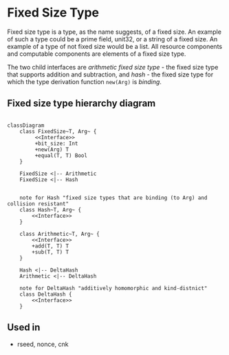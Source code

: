 # Fixed Size Type

Fixed size type is a type, as the name suggests, of a fixed size. An example of such a type could be a prime field, unit32, or a string of a fixed size. An example of a type of not fixed size would be a list<uint32>. All resource components and computable components are elements of a fixed size type.

The two child interfaces are *arithmetic fixed size type* - the fixed size type that supports addition and subtraction, and *hash* - the fixed size type for which the type derivation function `new(Arg)` is *binding*.

## Fixed size type hierarchy diagram

``` mermaid

classDiagram
    class FixedSize~T, Arg~ {
         <<Interface>>
         +bit_size: Int
         +new(Arg) T
         +equal(T, T) Bool
    }

    FixedSize <|-- Arithmetic
    FixedSize <|-- Hash


    note for Hash "fixed size types that are binding (to Arg) and collision resistant"
    class Hash~T, Arg~ {
        <<Interface>>
    }

    class Arithmetic~T, Arg~ {
        <<Interface>>
        +add(T, T) T
        +sub(T, T) T
    }

    Hash <|-- DeltaHash
    Arithmetic <|-- DeltaHash

    note for DeltaHash "additively homomorphic and kind-distnict"
    class DeltaHash {
        <<Interface>>
    }

```

## Used in

- rseed, nonce, cnk